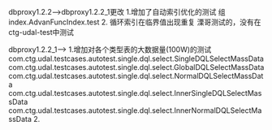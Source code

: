 dbproxy1.2.2-->dbproxy1.2.2_1更改
1.增加了自动索引优化的测试
组index.AdvanFuncIndex.test
2. 循环索引在临界值出现重复
溧哥测试的，没有在ctg-udal-test中测试


dbproxy1.2.2_1-->
1.增加对各个类型表的大数据量(100W)的测试
com.ctg.udal.testcases.autotest.single.dql.select.SingleDQLSelectMassData
com.ctg.udal.testcases.autotest.single.dql.select.GlobalDQLSelectMassData
com.ctg.udal.testcases.autotest.single.dql.select.NormalDQLSelectMassData
com.ctg.udal.testcases.autotest.single.dql.select.InnerSingleDQLSelectMassData
com.ctg.udal.testcases.autotest.single.dql.select.InnerNormalDQLSelectMassData
2.



